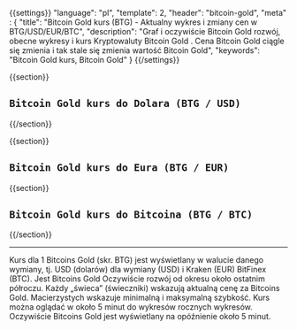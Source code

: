 ﻿{{settings}}
  "language": "pl",
  "template": 2,
  "header": "bitcoin-gold",
  "meta" : {
    "title": "Bitcoin Gold kurs (BTG) - Aktualny wykres i zmiany cen w BTG/USD/EUR/BTC",
    "description": "Graf i oczywiście Bitcoin Gold rozwój, obecne wykresy i kurs Kryptowaluty Bitcoin Gold . Cena Bitcoin Gold ciągle się zmienia i tak stale się zmienia wartość Bitcoin Gold",
    "keywords": "Bitcoin Gold kurs, Bitcoin Gold"
  }
{{/settings}}



{{section}}

## `Bitcoin Gold kurs do Dolara (BTG / USD)` 

<!-- TradingView Widget BEGIN -->
<script type="text/javascript" src="https://d33t3vvu2t2yu5.cloudfront.net/tv.js"></script>
<script type="text/javascript">
new TradingView.widget({
  "width": "100%",
  "height": 400,
  "symbol": "BITFINEX:BTGUSD",
  "interval": "60",
  "timezone": "Etc/UTC",
  "theme": "White",
  "style": "1",
  "locale": "en",
  "toolbar_bg": "#f1f3f6",
  "allow_symbol_change": true,
  "hideideas": true,
  "show_popup_button": true,
  "popup_width": "1000",
  "popup_height": "650",
});

</script>
<!-- TradingView Widget END -->



{{/section}}






{{section}}
## `Bitcoin Gold kurs do Eura (BTG / EUR)`

<!-- TradingView Widget BEGIN -->
<script type="text/javascript">
baseUrl = "https://widgets.cryptocompare.com/";
var scripts = document.getElementsByTagName("script");
var embedder = scripts[ scripts.length - 1 ];
(function (){
var appName = encodeURIComponent(window.location.hostname);
if(appName==""){appName="local";}
var s = document.createElement("script");
s.type = "text/javascript";
s.async = true;
var theUrl = baseUrl+'serve/v3/coin/chart?fsym=BTG&tsyms=EUR,';
s.src = theUrl + ( theUrl.indexOf("?") >= 0 ? "&" : "?") + "app=" + appName;
embedder.parentNode.appendChild(s);
})();
</script>
<!-- TradingView Widget END -->



{{section}}


## `Bitcoin Gold kurs do Bitcoina (BTG / BTC)`

<!-- TradingView Widget BEGIN -->
<script type="text/javascript" src="https://d33t3vvu2t2yu5.cloudfront.net/tv.js"></script>
<script type="text/javascript">
new TradingView.widget({
  "width": "100%",
  "height": 400,
  "symbol": "BITFINEX:BTGBTC",
  "interval": "1",
  "timezone": "Etc/UTC",
  "theme": "White",
  "style": "1",
  "locale": "en",
  "toolbar_bg": "#f1f3f6",
  "allow_symbol_change": true,
  "hideideas": true,
  "show_popup_button": true,
  "popup_width": "1000",
  "popup_height": "650",
});

</script>
<!-- TradingView Widget END -->

{{/section}}
- - -
Kurs dla 1 Bitcoins Gold (skr. BTG) jest wyświetlany w walucie danego wymiany, tj. USD (dolarów) dla wymiany (USD) i Kraken (EUR) BitFinex (BTC). Jest Bitcoins Gold Oczywiście rozwój od okresu około ostatnim półroczu. Każdy „świeca” (świeczniki) wskazują aktualną cenę za Bitcoins Gold. Macierzystych wskazuje minimalną i maksymalną szybkość. Kurs można oglądać w około 5 minut do wykresów rocznych wykresów. Oczywiście Bitcoins Gold jest wyświetlany na opóźnienie około 5 minut.








